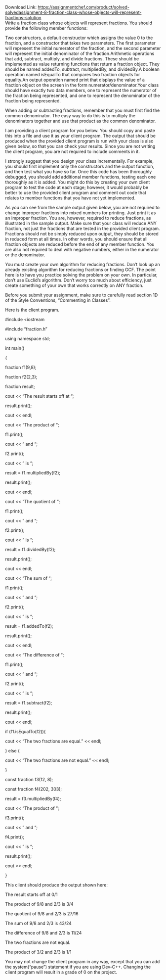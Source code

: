 Download Link: https://assignmentchef.com/product/solved-solvedassignment-8-fraction-class-whose-objects-will-represent-fractions-solution
<br>
Write a fraction class whose objects will represent fractions. You should provide the following member functions:

Two constructors, a default constructor which assigns the value 0 to the fraction, and a constructor that takes two parameters. The first parameter will represent the initial numerator of the fraction, and the second parameter will represent the initial denominator of the fraction.Arithmetic operations that add, subtract, multiply, and divide fractions. These should be implemented as value returning functions that return a fraction object. They should be named addedTo, subtract, multipliedBy, and dividedBy.A boolean operation named isEqualTo that compares two fraction objects for equality.An output operation named print that displays the value of a fraction object on the screen in the form numerator/denominator.Your class should have exactly two data members, one to represent the numerator of the fraction being represented, and one to represent the denominator of the fraction being represented.

When adding or subtracting fractions, remember that you must first find the common denominator. The easy way to do this is to multiply the denominators together and use that product as the common denominator.

I am providing a client program for you below. You should copy and paste this into a file and use it as your client program. The output that should be produced when the provided client program is run with your class is also given below, so that you can check your results. Since you are not writing the client program, you are not required to include comments in it.

I strongly suggest that you design your class incrementally. For example, you should first implement only the constructors and the output function, and then test what you have so far. Once this code has been thoroughly debugged, you should add additional member functions, testing each one thoroughly as it is added. You might do this by creating your own client program to test the code at each stage; however, it would probably be better to use the provided client program and comment out code that relates to member functions that you have not yet implemented.

As you can see from the sample output given below, you are not required to change improper fractions into mixed numbers for printing. Just print it as an improper fraction. You are, however, required to reduce fractions, as illustrated in the sample output. Make sure that your class will reduce ANY fraction, not just the fractions that are tested in the provided client program. Fractions should not be simply reduced upon output, they should be stored in reduced form at all times. In other words, you should ensure that all fraction objects are reduced before the end of any member function. You are also not required to deal with negative numbers, either in the numerator or the denominator.

You must create your own algorithm for reducing fractions. Don’t look up an already existing algorithm for reducing fractions or finding GCF. The point here is to have you practice solving the problem on your own. In particular, don’t use Euclid’s algorithm. Don’t worry too much about efficiency, just create something of your own that works correctly on ANY fraction.

Before you submit your assignment, make sure to carefully read section 1D of the Style Conventions, “Commenting in Classes”.

Here is the client program.

#include &lt;iostream

#include “fraction.h”

using namespace std;

int main()

{

fraction f1(9,8);

fraction f2(2,3);

fraction result;

cout &lt;&lt; “The result starts off at “;

result.print();

cout &lt;&lt; endl;

cout &lt;&lt; “The product of “;

f1.print();

cout &lt;&lt; ” and “;

f2.print();

cout &lt;&lt; ” is “;

result = f1.multipliedBy(f2);

result.print();

cout &lt;&lt; endl;

cout &lt;&lt; “The quotient of “;

f1.print();

cout &lt;&lt; ” and “;

f2.print();

cout &lt;&lt; ” is “;

result = f1.dividedBy(f2);

result.print();

cout &lt;&lt; endl;

cout &lt;&lt; “The sum of “;

f1.print();

cout &lt;&lt; ” and “;

f2.print();

cout &lt;&lt; ” is “;

result = f1.addedTo(f2);

result.print();

cout &lt;&lt; endl;

cout &lt;&lt; “The difference of “;

f1.print();

cout &lt;&lt; ” and “;

f2.print();

cout &lt;&lt; ” is “;

result = f1.subtract(f2);

result.print();

cout &lt;&lt; endl;

if (f1.isEqualTo(f2)){

cout &lt;&lt; “The two fractions are equal.” &lt;&lt; endl;

} else {

cout &lt;&lt; “The two fractions are not equal.” &lt;&lt; endl;

}

const fraction f3(12, 8);

const fraction f4(202, 303);

result = f3.multipliedBy(f4);

cout &lt;&lt; “The product of “;

f3.print();

cout &lt;&lt; ” and “;

f4.print();

cout &lt;&lt; ” is “;

result.print();

cout &lt;&lt; endl;

}

This client should produce the output shown here:

The result starts off at 0/1

The product of 9/8 and 2/3 is 3/4

The quotient of 9/8 and 2/3 is 27/16

The sum of 9/8 and 2/3 is 43/24

The difference of 9/8 and 2/3 is 11/24

The two fractions are not equal.

The product of 3/2 and 2/3 is 1/1

You may not change the client program in any way, except that you can add the system(“pause”) statement if you are using Dev-C++. Changing the client program will result in a grade of 0 on the project.